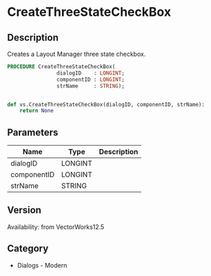 # CreateThreeStateCheckBox

## Description
Creates a Layout Manager three state checkbox.

```pascal
PROCEDURE CreateThreeStateCheckBox(
				dialogID    : LONGINT;
				componentID : LONGINT;
				strName     : STRING);
```

```python

def vs.CreateThreeStateCheckBox(dialogID, componentID, strName):
    return None
```

## Parameters
|Name|Type|Description|
|---|---|---|
|dialogID|LONGINT||
|componentID|LONGINT||
|strName|STRING||

## Version
Availability: from VectorWorks12.5
## Category
* Dialogs - Modern

